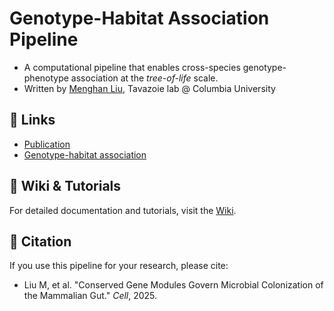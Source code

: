 # Genotype-Habitat Association Pipeline

- A computational pipeline that enables cross-species genotype-phenotype association at the *tree-of-life* scale. 
- Written by [Menghan Liu](https://scholar.google.com/citations?user=c0x_8r4AAAAJ&hl=en&oi=ao), Tavazoie lab @ Columbia University  

  
## 🔗 Links
- [Publication](https://www.cell.com/cell/fulltext/S0092-8674(25)00283-1)
- [Genotype-habitat association](https://tavazoielab.c2b2.columbia.edu/GHA/)


## 📖 Wiki & Tutorials
For detailed documentation and tutorials, visit the [Wiki](https://github.com/ml3958/gephe_wiki/wiki/Genotype%E2%80%90phenotype-Association-Pipeline-Wiki).
<!--
 You will find:
- **Project Overviews** – Learn about the key projects hosted here.  
- **Installation Guides** – Step-by-step setup instructions.  
- **Code Usage** – How to run and analyze the scripts in this repository.  
- **FAQs** – Common questions and troubleshooting tips.
-->

## 📜 Citation
If you use this pipeline for your research, please cite:
- Liu M, et al. "Conserved Gene Modules Govern Microbial Colonization of the Mammalian Gut." *Cell*, 2025.
